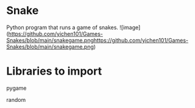 # Snake

Python program that runs a game of snakes.
![image] (https://github.com/yichen101/Games-Snakes/blob/main/snakegame.pnghttps://github.com/yichen101/Games-Snakes/blob/main/snakegame.png)

# Libraries to import
pygame

random
